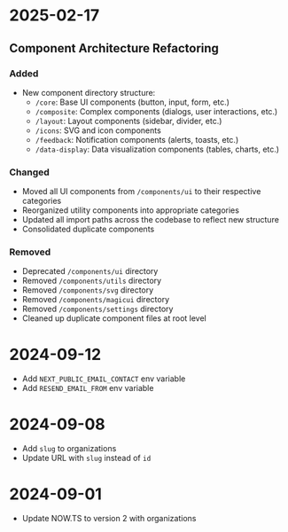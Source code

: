 # 2025-02-17

## Component Architecture Refactoring

### Added
- New component directory structure:
  - `/core`: Base UI components (button, input, form, etc.)
  - `/composite`: Complex components (dialogs, user interactions, etc.)
  - `/layout`: Layout components (sidebar, divider, etc.)
  - `/icons`: SVG and icon components
  - `/feedback`: Notification components (alerts, toasts, etc.)
  - `/data-display`: Data visualization components (tables, charts, etc.)

### Changed
- Moved all UI components from `/components/ui` to their respective categories
- Reorganized utility components into appropriate categories
- Updated all import paths across the codebase to reflect new structure
- Consolidated duplicate components

### Removed
- Deprecated `/components/ui` directory
- Removed `/components/utils` directory
- Removed `/components/svg` directory
- Removed `/components/magicui` directory
- Removed `/components/settings` directory
- Cleaned up duplicate component files at root level

# 2024-09-12

- Add `NEXT_PUBLIC_EMAIL_CONTACT` env variable
- Add `RESEND_EMAIL_FROM` env variable

# 2024-09-08

- Add `slug` to organizations
- Update URL with `slug` instead of `id`

# 2024-09-01

- Update NOW.TS to version 2 with organizations

